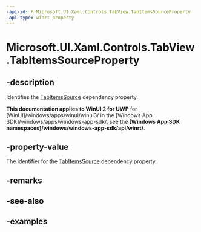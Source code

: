 ```yaml
---
-api-id: P:Microsoft.UI.Xaml.Controls.TabView.TabItemsSourceProperty
-api-type: winrt property
---
```


# Microsoft.UI.Xaml.Controls.TabView.TabItemsSourceProperty

<!--
public static Windows.UI.Xaml.DependencyProperty TabItemsSourceProperty { get; }
-->

## -description

Identifies the [TabItemsSource](tabview_tabitemssource.md) dependency property.

**This documentation applies to WinUI 2 for UWP** for [WinUI]/windows/apps/winui/winui3/ in the [Windows App SDK]/windows/apps/windows-app-sdk/, see the **[Windows App SDK namespaces]/windows/windows-app-sdk/api/winrt/**.

## -property-value

The identifier for the [TabItemsSource](tabview_tabitemssource.md) dependency property.

## -remarks

## -see-also

## -examples

